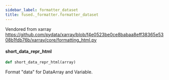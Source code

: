 ```yaml
---
sidebar_label: formatter_dataset
title: fused._formatter.formatter_dataset
---
```


Vendored from xarray
https://github.com/pydata/xarray/blob/f4e0523be0ce8babaa8eff38365e5308b1fdb76b/xarray/core/formatting_html.py

#### short\_data\_repr\_html

```python
def short_data_repr_html(array)
```

Format &quot;data&quot; for DataArray and Variable.

